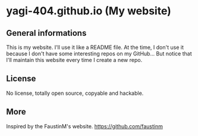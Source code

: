# yagi-404.github.io (My website)
## General informations
This is my website. I'll use it like a README file.
At the time, I don't use it because I don't
have some interesting repos on my GitHub...
But notice that I'll maintain this website 
every time I create a new repo.

## License
No license, totally open source, copyable
and hackable.

## More
Inspired by the FaustinM's website.
https://github.com/faustinm
